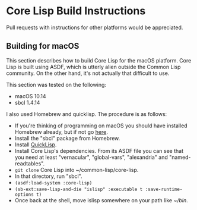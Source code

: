 # Core Lisp Build Instructions

Pull requests with instructions for other platforms would be appreciated.

## Building for macOS

This section describes how to build Core Lisp for the macOS platform.
Core Lisp is built using ASDF, which is utterly alien outside the Common Lisp community.
On the other hand, it's not actually that difficult to use.

This section was tested on the following:

- macOS 10.14
- sbcl 1.4.14

I also used Homebrew and quicklisp.
The procedure is as follows:

- If you're thinking of programming on macOS you should have installed Homebrew already, but if not go [here](https://brew.sh/).
- Install the "sbcl" package from Homebrew.
- Install [QuickLisp](https://www.quicklisp.org/beta/).
- Install Core Lisp's dependencies. From its ASDF file you can see that you need at least "vernacular", "global-vars", "alexandria" and "named-readtables".
- `git clone` Core Lisp into ~/common-lisp/core-lisp.
- In that directory, run "sbcl".
- `(asdf:load-system :core-lisp)`
- `(sb-ext:save-lisp-and-die "islisp" :executable t :save-runtime-options t)`
- Once back at the shell, move islisp somewhere on your path like *~/bin*.
